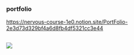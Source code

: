 ### portfolio
https://nervous-course-1e0.notion.site/PortFolio-2e3d73d329bf4a6d8fb4df5321cc3e44
## 

<img src="https://img.shields.io/badge/Python-3766AB?style=flat-square&logo=Python&logoColor=white"/></a>

<!--
**jeongminji4490/Jeongminji4490** is a ✨ _special_ ✨ repository because its `README.md` (this file) appears on your GitHub profile.

Here are some ideas to get you started:

- 🔭 I’m currently working on ...
- 🌱 I’m currently learning ...
- 👯 I’m looking to collaborate on ...
- 🤔 I’m looking for help with ...
- 💬 Ask me about ...
- 📫 How to reach me: ...
- 😄 Pronouns: ...
- ⚡ Fun fact: ...
-->
